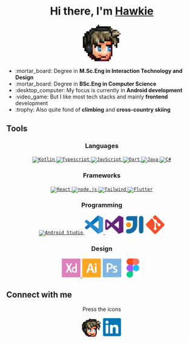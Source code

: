 <div align="center">
  
  <h1>Hi there, I'm <a href="https://hakanlindahl.com/">Hawkie</a></h1>
  
  <p></p>
  <a href="https://hakanlindahl.com/"><img width="100px" alt="Hawkie" src="emote.png" /></a>
  <p></p>
  
  <div align="left">
    <ul>
      <li>:mortar_board: Degree in <b>M.Sc.Eng in Interaction Technology and Design</b></li>
      <li>:mortar_board: Degree in <b>BSc.Eng in Computer Science</b></li>
      <li>:desktop_computer: My focus is currently in <b>Android development</b></li>
      <li>:video_game: But I like most tech stacks and mainly <b>frontend</b> development</li>
      <li>:trophy: Also quite fond of <b>climbing</b> and <b>cross-country skiing</b></li>
    </ul>
  </div>
  
</div>
  
## Tools

<!--##### Languages

<table>
  <tbody>
    <tr>  
      <td><code><img width="50px" alt="Javscript" src="images/javascript-original.svg"/></code></td>
      <td><code><img width="50px" alt="Dart" src="images/dart-plain.svg"/></code></td>
      <td><code><img width="50px" alt="Java" src="images/java-plain.svg"/></code></td>
      <td><code><img width="50px" alt="C#" src="images/csharp-plain.svg"/></code></td>
    </tr>
  </tbody>
</table>

###### Frameworks

<table>
  <tbody>
    <tr>
      <td><code><img width="50px" alt="React" src="images/react-original.svg"/></code></td>
      <td><code><img width="50px" alt="node.js" src="images/nodejs-original.svg"/></code></td>
      <td><code><img width="50px" alt="Bootstrap" src="images/bootstrap-plain.svg"/></code></td>
      <td><code><img width="50px" alt="Flutter" src="images/flutter-plain.svg"/></code></td>
    </tr>
  </tbody>
</table>

###### Programming

<table>
  <tbody>
    <tr>
      <td><code><img width="50px" alt="Visual Studio Code" src="images/vscode-original.svg"/></code></td>
      <td><code><img width="50px" alt="Visual Studio" src="images/visualstudio-plain.svg"/></code></td>
      <td><code><img width="50px" alt="IntelliJ" src="images/intellij-original.svg"/></code></td>
      <td><code><img width="50px" alt="Git" src="images/git-plain.svg"/></code></td>
    </tr>
  </tbody>
</table>

###### Design

<table>
  <tbody>
    <tr>
      <td> <code><img width="50px" alt="AdobeXD" src="images/xd-plain.svg"/></code></td>
      <td> <code><img width="50px" alt="Illustrator" src="images/illustrator-plain.svg"/></code></td>
      <td><code><img width="50px" alt="Photoshop" src="images/photoshop-plain.svg"/></code></td>
      <td> <code><img  width="50px" alt="Figma" src="images/figma-original.svg"/></code> </td>
  </tbody>
</table>-->

<div align="center">
  <h3>Languages</h3>
  <a href="https://kotlinlang.org//"> 
    <code><img width="50px" alt="Kotlin" src="https://cdn.jsdelivr.net/gh/devicons/devicon@latest/icons/kotlin/kotlin-original.svg"/></code>
  </a>
  <a href="https://www.typescriptlang.org/"> 
    <code><img width="50px" alt="Typescript" src="https://cdn.jsdelivr.net/gh/devicons/devicon@latest/icons/typescript/typescript-original.svg"/></code>
  </a>
  <a href="https://developer.mozilla.org/en-US/docs/Web/JavaScript">
    <code><img width="50px" alt="JavScript" src="https://cdn.jsdelivr.net/gh/devicons/devicon@latest/icons/javascript/javascript-original.svg"/></code>
  </a>
  <a href="https://dart.dev/">
    <code><img width="50px" alt="Dart" src="https://cdn.jsdelivr.net/gh/devicons/devicon@latest/icons/dart/dart-original.svg"/></code>
  </a>
  <a href="https://www.java.com/sv/">
    <code><img width="50px" alt="Java" src="https://cdn.jsdelivr.net/gh/devicons/devicon@latest/icons/java/java-original.svg"/></code>
  </a>
  <a href="https://docs.microsoft.com/en-us/dotnet/csharp/">
    <code><img width="50px" alt="C#" src="https://cdn.jsdelivr.net/gh/devicons/devicon@latest/icons/csharp/csharp-original.svg"/></code>
  </a>
</div>

<div align="center">
  <h3>Frameworks</h3>
  <a href="https://reactjs.org/" target="_blank" rel="noopener noreferrer">
     <code><img width="50px" alt="React" src="https://cdn.jsdelivr.net/gh/devicons/devicon@latest/icons/react/react-original.svg"/></code>
  </a>
  <a href="https://nodejs.org/en/">
    <code><img width="50px" alt="node.js" src="https://cdn.jsdelivr.net/gh/devicons/devicon@latest/icons/nodejs/nodejs-original.svg"/></code>
  </a>
  <a href="https://tailwindcss.com/">
    <code><img width="50px" alt="Tailwind" src="https://cdn.jsdelivr.net/gh/devicons/devicon@latest/icons/tailwindcss/tailwindcss-original-wordmark.svg"/></code>
  </a>
  <a href="https://flutter.dev/">
    <code><img width="50px" alt="Flutter" src="https://cdn.jsdelivr.net/gh/devicons/devicon@latest/icons/flutter/flutter-original.svg"/></code>
  </a>
</div>

<div align="center">
  <h3>Programming</h3>
  <a href="https://developer.android.com/studio" target="_blank" rel="noopener noreferrer">
     <code><img width="50px" alt="Android Studio" src="https://cdn.jsdelivr.net/gh/devicons/devicon@latest/icons/androidstudio/androidstudio-original.svg"/></code>
  </a>
  <a href="https://code.visualstudio.com/" target="_blank" rel="noopener noreferrer">
     <code><img width="50px" alt="Visual Studio Code" src="images/vscode-original.svg"/></code>
  </a>
  <a href="https://visualstudio.microsoft.com/"><code><img width="50px" alt="Visual Studio" src="images/visualstudio-plain.svg"/></code></a>
  <a href="https://www.jetbrains.com/idea/"><code><img width="50px" alt="IntelliJ" src="images/intellij-original.svg"/></code></a>
  <a href="https://git-scm.com/"><code><img width="50px" alt="Git" src="images/git-plain.svg"/></code></a>
</div>


<div align="center">
  <h3>Design</h3>
  <a href="https://www.adobe.com/se/products/xd.html" target="_blank" rel="noopener noreferrer">
     <code><img width="50px" alt="AdobeXD" src="images/xd-plain.svg"/></code>
  </a>
  <a href="https://www.adobe.com/se/products/illustrator.html"><code><img width="50px" alt="Illustrator" src="images/illustrator-plain.svg"/></code></a>
  <a href="https://www.adobe.com/se/products/photoshop.html"><code><img width="50px" alt="Photoshop" src="images/photoshop-plain.svg"/></code></a>
  <a href="https://www.figma.com/"><code><img  width="50px" alt="Figma" src="images/figma-original.svg"/></code></a>
</div>

## Connect with me

<div align="center">
  <p>Press the icons</p>

  <a href="https://hakanlindahl.com/"><img width="50px" alt="Hawkie" src="emote.png" /></a>
  <a href="https://www.linkedin.com/in/h%C3%A5kan-lindahl-3a0427153/"><img width="50px" alt="LinkedIn" src="images/linkedin-original.svg"/></a>
</div>

[website]: https://hawkie.me
[linkedin]: https://www.linkedin.com/in/h%C3%A5kan-lindahl-3a0427153/
